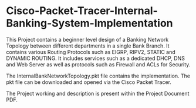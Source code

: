 # Cisco-Packet-Tracer-Internal-Banking-System-Implementation

This Project contains a beginner level design of a Banking Network Topology between different departments in a single Bank Branch. It contains various Routing Protocols such as EIGRP, RIPV2, STATIC and DYNAMIC ROUTING. It includes services such as a dedicated DHCP, DNS and Web Server as well as protocols such as Firewall and ACLs for Security.

The InternalBankNetworkTopology.pkt file contains the implementation. The pkt file can be downloaded and opened via the Cisco Packet Tracer.

The Project working and description is present within the Project Document PDF.
